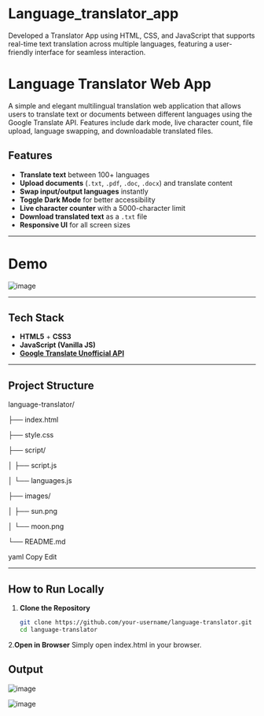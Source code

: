 # Language_translator_app
Developed a Translator App using HTML, CSS, and JavaScript that supports real-time text translation across multiple languages,  featuring a user-friendly interface for seamless interaction.


# Language Translator Web App

A simple and elegant multilingual translation web application that allows users to translate text or documents between different languages using the Google Translate API. Features include dark mode, live character count, file upload, language swapping, and downloadable translated files.

## Features

-  **Translate text** between 100+ languages
-  **Upload documents** (`.txt`, `.pdf`, `.doc`, `.docx`) and translate content
-  **Swap input/output languages** instantly
-  **Toggle Dark Mode** for better accessibility
-  **Live character counter** with a 5000-character limit
-  **Download translated text** as a `.txt` file
-  **Responsive UI** for all screen sizes

---
# Demo
![image](https://github.com/user-attachments/assets/70579f3b-150c-4f85-a49a-84dcd82e7507)

---

##  Tech Stack

- **HTML5** + **CSS3**
- **JavaScript (Vanilla JS)**
- [**Google Translate Unofficial API**](https://translate.googleapis.com)

---

##  Project Structure

 language-translator/

├── index.html

├── style.css

├── script/

│ ├── script.js

│ └── languages.js

├── images/

│ ├── sun.png

│ └── moon.png

└── README.md

yaml
Copy
Edit

---

##  How to Run Locally

1. **Clone the Repository**
   ```bash
   git clone https://github.com/your-username/language-translator.git
   cd language-translator

2.**Open in Browser**
  Simply open index.html in your browser.


## Output

![image](https://github.com/user-attachments/assets/63f1c96a-9e60-4af5-8c37-3684f9ebea96)

![image](https://github.com/user-attachments/assets/afe2edaf-61be-408d-95e6-c3f295b45df9)
  


